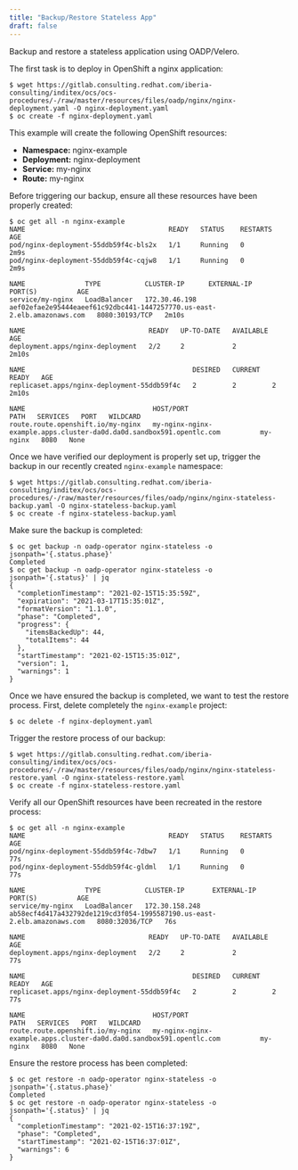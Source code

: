 ```yaml
---
title: "Backup/Restore Stateless App"
draft: false
---
```


Backup and restore a stateless application using OADP/Velero.

The first task is to deploy in OpenShift a nginx application:

```
$ wget https://gitlab.consulting.redhat.com/iberia-consulting/inditex/ocs/ocs-procedures/-/raw/master/resources/files/oadp/nginx/nginx-deployment.yaml -O nginx-deployment.yaml
$ oc create -f nginx-deployment.yaml
```

This example will create the following OpenShift resources:
* **Namespace:** nginx-example
* **Deployment:** nginx-deployment
* **Service:** my-nginx
* **Route:** my-nginx

Before triggering our backup, ensure all these resources have been properly 
created:

```
$ oc get all -n nginx-example
NAME                                    READY   STATUS    RESTARTS   AGE
pod/nginx-deployment-55ddb59f4c-bls2x   1/1     Running   0          2m9s
pod/nginx-deployment-55ddb59f4c-cqjw8   1/1     Running   0          2m9s

NAME               TYPE           CLUSTER-IP      EXTERNAL-IP                                                               PORT(S)          AGE
service/my-nginx   LoadBalancer   172.30.46.198   aef02efae2e95444eaeef61c92dbc441-1447257770.us-east-2.elb.amazonaws.com   8080:30193/TCP   2m10s

NAME                               READY   UP-TO-DATE   AVAILABLE   AGE
deployment.apps/nginx-deployment   2/2     2            2           2m10s

NAME                                          DESIRED   CURRENT   READY   AGE
replicaset.apps/nginx-deployment-55ddb59f4c   2         2         2       2m10s

NAME                                HOST/PORT                                                              PATH   SERVICES   PORT   WILDCARD
route.route.openshift.io/my-nginx   my-nginx-nginx-example.apps.cluster-da0d.da0d.sandbox591.opentlc.com          my-nginx   8080   None
```

Once we have verified our deployment is properly set up, trigger the backup in 
our recently created `nginx-example` namespace:

```
$ wget https://gitlab.consulting.redhat.com/iberia-consulting/inditex/ocs/ocs-procedures/-/raw/master/resources/files/oadp/nginx/nginx-stateless-backup.yaml -O nginx-stateless-backup.yaml
$ oc create -f nginx-stateless-backup.yaml
```

Make sure the backup is completed:

```
$ oc get backup -n oadp-operator nginx-stateless -o jsonpath='{.status.phase}'
Completed
$ oc get backup -n oadp-operator nginx-stateless -o jsonpath='{.status}' | jq
{
  "completionTimestamp": "2021-02-15T15:35:59Z",
  "expiration": "2021-03-17T15:35:01Z",
  "formatVersion": "1.1.0",
  "phase": "Completed",
  "progress": {
    "itemsBackedUp": 44,
    "totalItems": 44
  },
  "startTimestamp": "2021-02-15T15:35:01Z",
  "version": 1,
  "warnings": 1
}
```

Once we have ensured the backup is completed, we want to test the restore 
process. First, delete completely the `nginx-example` project:

```
$ oc delete -f nginx-deployment.yaml
```

Trigger the restore process of our backup:

```
$ wget https://gitlab.consulting.redhat.com/iberia-consulting/inditex/ocs/ocs-procedures/-/raw/master/resources/files/oadp/nginx/nginx-stateless-restore.yaml -O nginx-stateless-restore.yaml
$ oc create -f nginx-stateless-restore.yaml
```

Verify all our OpenShift resources have been recreated in the restore process:

```
$ oc get all -n nginx-example 
NAME                                    READY   STATUS    RESTARTS   AGE
pod/nginx-deployment-55ddb59f4c-7dbw7   1/1     Running   0          77s
pod/nginx-deployment-55ddb59f4c-gldml   1/1     Running   0          77s

NAME               TYPE           CLUSTER-IP       EXTERNAL-IP                                                               PORT(S)          AGE
service/my-nginx   LoadBalancer   172.30.158.248   ab58ecf4d417a432792de1219cd3f054-1995587190.us-east-2.elb.amazonaws.com   8080:32036/TCP   76s

NAME                               READY   UP-TO-DATE   AVAILABLE   AGE
deployment.apps/nginx-deployment   2/2     2            2           77s

NAME                                          DESIRED   CURRENT   READY   AGE
replicaset.apps/nginx-deployment-55ddb59f4c   2         2         2       77s

NAME                                HOST/PORT                                                              PATH   SERVICES   PORT   WILDCARD
route.route.openshift.io/my-nginx   my-nginx-nginx-example.apps.cluster-da0d.da0d.sandbox591.opentlc.com          my-nginx   8080   None
```

Ensure the restore process has been completed:

```
$ oc get restore -n oadp-operator nginx-stateless -o jsonpath='{.status.phase}'
Completed
$ oc get restore -n oadp-operator nginx-stateless -o jsonpath='{.status}' | jq
{
  "completionTimestamp": "2021-02-15T16:37:19Z",
  "phase": "Completed",
  "startTimestamp": "2021-02-15T16:37:01Z",
  "warnings": 6
}
```

